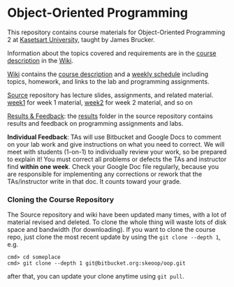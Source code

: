 # Object-Oriented Programming

This repository contains course materials for Object-Oriented Programming 2 at [Kasetsart University](http://www.ku.th), taught by James Brucker.

Information about the topics covered and requirements are in the [course description](https://bitbucket.org/skeoop/oop/wiki/About) in the [Wiki](https://bitbucket.org/skeoop/oop/wiki).

[Wiki](https://bitbucket.org/skeoop/oop/wiki) contains the [course description](https://bitbucket.org/skeoop/oop/wiki/About) and a [weekly schedule](https://bitbucket.org/skeoop/oop/wiki/Home) including topics, homework, and links to the lab and programming assignments.

[Source](https://bitbucket.org/skeoop/oop/src/master) repository has lecture slides, assignments, and related material.     
    [week1](https://bitbucket.org/skeoop/oop/src/master/week1) for week 1 material,
    [week2](https://bitbucket.org/skeoop/oop/src/master/week2) for week 2 material,
    and so on

[Results & Feedback]( https://bitbucket.org/skeoop/oop/src/master/results): the [results](https://bitbucket.org/skeoop/oop/src/master/results) folder in the source repository contains results and feedback on programming assignments and labs.

**Individual Feedback**: TAs will use Bitbucket and Google Docs to comment on your lab work and give instructions on what you need to correct.  We will meet with students (1-on-1) to individually review your work, so be prepared to explain it! You must correct all problems or defects the TAs and instructor find **within one week**. 
Check your Google Doc file regularly, because you are responsible for implementing any corrections or rework that the TAs/instructor write in that doc. It counts toward your grade.

### Cloning the Course Repository

The Source repository and wiki have been updated many times, with a lot of material revised and deleted.  To clone the whole thing will waste lots of disk space and bandwidth (for downloading).  If you want to clone the course repo, just clone the most recent update by using the ``git clone --depth 1``, e.g.

    cmd> cd someplace
    cmd> git clone --depth 1 git@bitbucket.org:skeoop/oop.git
after that, you can update your clone anytime using ``git pull``.